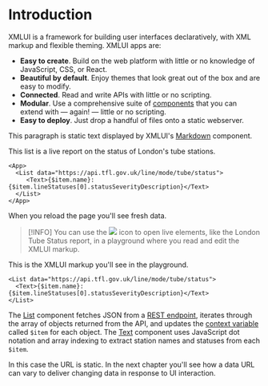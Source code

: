 # Introduction

XMLUI is a framework for building user interfaces declaratively, with XML markup and flexible theming. XMLUI apps are:

- **Easy to create**. Build on the web platform with little or no knowledge of JavaScript, CSS, or React.
- **Beautiful by default**. Enjoy themes that look great out of the box and are easy to modify.
- **Connected**. Read and write APIs with little or no scripting.
- **Modular**. Use a comprehensive suite of [components](/components/_overview) that you can extend with — again! — little or no scripting.
- **Easy to deploy**. Just drop a handful of files onto a static webserver.

This paragraph is static text displayed by XMLUI's [Markdown](/components/Markdown) component.

This list is a live report on the status of London's tube stations.

```xmlui-pg name="London Tube Status"
<App>
  <List data="https://api.tfl.gov.uk/line/mode/tube/status">
     <Text>{$item.name}: {$item.lineStatuses[0].statusSeverityDescription}</Text>
  </List>
</App>
```

When you reload the page you'll see fresh data.

> [!INFO]
> You can use the ![](/resources/pg-popout.svg) icon to open live elements, like the London Tube Status report, in a playground where you read and edit the XMLUI markup.


This is the XMLUI markup you'll see in the playground.

```xmlui
<List data="https://api.tfl.gov.uk/line/mode/tube/status">
  <Text>{$item.name}: {$item.lineStatuses[0].statusSeverityDescription}</Text>
</List>
```

The [List](/components/List/) component fetches JSON from a <a href="https://api.tfl.gov.uk/line/mode/tube/status" target="_blank">REST endpoint</a>, iterates through the array of objects returned from the API, and updates the [context variable](context-variables) called `$item` for each object. The [Text](/components/Text) component uses JavaScript dot notation and array indexing to extract station names and statuses from each `$item`.

In this case the URL is static. In the next chapter you'll see how a data URL can vary to deliver changing data in response to UI interaction.
